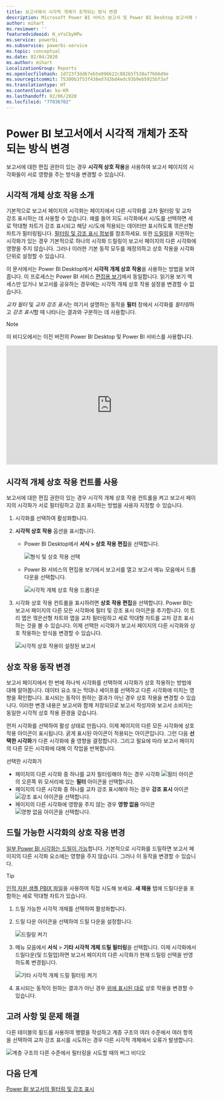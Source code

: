```yaml
---
title: 보고서에서 시각적 개체가 조작되는 방식 변경
description: Microsoft Power BI 서비스 보고서 및 Power BI Desktop 보고서에 시각적 상호 작용을 설정하는 방법에 대한 설명서입니다.
author: mihart
ms.reviewer: ''
featuredvideoid: N_xYsCbyHPw
ms.service: powerbi
ms.subservice: powerbi-service
ms.topic: conceptual
ms.date: 02/04/2020
ms.author: mihart
LocalizationGroup: Reports
ms.openlocfilehash: 1d723f3dd67eb5e096622c882b5f538a77666d9e
ms.sourcegitcommit: 75300b3f53f438ed7d3bd4edc93b9eb5925bf3af
ms.translationtype: HT
ms.contentlocale: ko-KR
ms.lasthandoff: 02/06/2020
ms.locfileid: "77036702"
---
```

# <a name="change-how-visuals-interact-in-a-power-bi-report"></a>Power BI 보고서에서 시각적 개체가 조작되는 방식 변경
보고서에 대한 편집 권한이 있는 경우 **시각적 상호 작용**을 사용하여 보고서 페이지의 시각화들이 서로 영향을 주는 방식을 변경할 수 있습니다. 

## <a name="introduction-to-visual-interactions"></a>시각적 개체 상호 작용 소개
기본적으로 보고서 페이지의 시각화는 페이지에서 다른 시각화를 교차 필터링 및 교차 강조 표시하는 데 사용할 수 있습니다.
예를 들어 지도 시각화에서 시/도를 선택하면 세로 막대형 차트가 강조 표시되고 해당 시/도에 적용되는 데이터만 표시하도록 꺾은선형 차트가 필터링됩니다.
[필터링 및 강조 표시 정보](power-bi-reports-filters-and-highlighting.md)를 참조하세요. 또한 [드릴링](consumer/end-user-drill.md)을 지원하는 시각화가 있는 경우 기본적으로 하나의 시각화 드릴링이 보고서 페이지의 다른 시각화에 영향을 주지 않습니다. 그러나 이러한 기본 동작 모두를 재정의하고 상호 작용을 시각화 단위로 설정할 수 있습니다.

이 문서에서는 Power BI Desktop에서 **시각적 개체 상호 작용**을 사용하는 방법을 보여줍니다. 이 프로세스는 Power BI 서비스 [편집용 보기](service-interact-with-a-report-in-editing-view.md)에서 동일합니다. 읽기용 보기 액세스만 있거나 보고서를 공유하는 경우에는 시각적 개체 상호 작용 설정을 변경할 수 없습니다.

*교차 필터* 및 *교차 강조 표시*는 여기서 설명하는 동작을 **필터** 창에서 시각화를 *필터링*하고 *강조 표시*할 때 나타나는 결과와 구분하는 데 사용합니다.  

> [!NOTE]
> 이 비디오에서는 이전 버전의 Power BI Desktop 및 Power BI 서비스를 사용합니다. 
>
>

<iframe width="560" height="315" src="https://www.youtube.com/embed/N_xYsCbyHPw?list=PL1N57mwBHtN0JFoKSR0n-tBkUJHeMP2cP" frameborder="0" allowfullscreen></iframe>


## <a name="enable-the-visual-interaction-controls"></a>시각적 개체 상호 작용 컨트롤 사용
보고서에 대한 편집 권한이 있는 경우 시각적 개체 상호 작용 컨트롤을 켜고 보고서 페이지의 시각화가 서로 필터링하고 강조 표시하는 방법을 사용자 지정할 수 있습니다. 

1. 시각화를 선택하여 활성화합니다.  
2. **시각적 상호 작용** 옵션을 표시합니다.
    

    - Power BI Desktop에서 **서식 > 상호 작용 편집**을 선택합니다.

        ![형식 및 상호 작용 선택](media/service-reports-visual-interactions/power-bi-interaction.png)

    - Power BI 서비스의 편집용 보기에서 보고서를 열고 보고서 메뉴 모음에서 드롭다운을 선택합니다.

        ![시각적 개체 상호 작용 드롭다운](media/service-reports-visual-interactions/power-bi-service.png)

3. 시각화 상호 작용 컨트롤을 표시하려면 **상호 작용 편집**을 선택합니다. Power BI는 보고서 페이지의 다른 모든 시각화에 필터 및 강조 표시 아이콘을 추가합니다. 이 트리 맵은 꺾은선형 차트와 맵을 교차 필터링하고 세로 막대형 차트를 교차 강조 표시하는 것을 볼 수 있습니다. 이제 선택한 시각화가 보고서 페이지의 다른 시각화와 상호 작용하는 방식을 변경할 수 있습니다.
   
    ![시각적 상호 작용이 설정된 보고서](media/service-reports-visual-interactions/power-bi-turn-on.png)


## <a name="change-the-interaction-behavior"></a>상호 작용 동작 변경
보고서 페이지에서 한 번에 하나씩 시각화를 선택하여 시각화가 상호 작용하는 방법에 대해 알아봅니다.  데이터 요소 또는 막대나 셰이프를 선택하고 다른 시각화에 미치는 영향을 확인합니다. 표시되는 동작이 원하는 결과가 아닌 경우 상호 작용을 변경할 수 있습니다. 이러한 변경 내용은 보고서와 함께 저장되므로 보고서 작성자와 보고서 소비자는 동일한 시각적 상호 작용 환경을 갖습니다.


먼저 시각화를 선택하여 활성 상태로 만듭니다.  이제 페이지의 다른 모든 시각화에 상호 작용 아이콘이 표시됩니다. 굵게 표시된 아이콘이 적용되는 아이콘입니다. 그런 다음 **선택한 시각화**가 다른 시각화에 줄 영향을 결정합니다.  그리고 필요에 따라 보고서 페이지의 다른 모든 시각화에 대해 이 작업을 반복합니다.

선택한 시각화가
   
   * 페이지의 다른 시각화 중 하나를 교차 필터링해야 하는 경우 시각화 ![필터 아이콘](media/service-reports-visual-interactions/power-bi-filter-icon.png)의 오른쪽 위 모서리에 있는 **필터** 아이콘을 선택합니다.
   * 페이지의 다른 시각화 중 하나를 교차 강조 표시해야 하는 경우 **강조 표시** 아이콘 ![강조 표시 아이콘](media/service-reports-visual-interactions/power-bi-highlight-icon.png)을 선택합니다.
   * 페이지의 다른 시각화에 영향을 주지 않는 경우 **영향 없음** 아이콘 ![영향 없음 아이콘](media/service-reports-visual-interactions/power-bi-no-impact.png)을 선택합니다.

## <a name="change-the-interactions-of-drillable-visualizations"></a>드릴 가능한 시각화의 상호 작용 변경
[일부 Power BI 시각화는 드릴이 가능](consumer/end-user-drill.md)합니다. 기본적으로 시각화를 드릴하면 보고서 페이지의 다른 시각화 요소에는 영향을 주지 않습니다. 그러나 이 동작을 변경할 수 있습니다. 

> [!TIP]
> [인적 자원 샘플 PBIX 파일](https://download.microsoft.com/download/6/9/5/69503155-05A5-483E-829A-F7B5F3DD5D27/Human%20Resources%20Sample%20PBIX.pbix)을 사용하여 직접 시도해 보세요. **새 채용** 탭에 드릴다운을 포함하는 세로 막대형 차트가 있습니다.
>

1. 드릴 가능한 시각적 개체를 선택하여 활성화합니다. 

2. 드릴 다운 아이콘을 선택하여 드릴 다운을 설정합니다.

    ![드릴링 켜기](media/service-reports-visual-interactions/power-bi-drill-down.png)

2. 메뉴 모음에서 **서식** > **기타 시각적 개체 드릴 필터링**을 선택합니다.  이제 시각화에서 드릴다운(및 드릴업)하면 보고서 페이지의 다른 시각화가 현재 드릴링 선택을 반영하도록 변경됩니다. 

    ![기타 시각적 개체 드릴 필터링 켜기](media/service-reports-visual-interactions/power-bi-drill.png)

3. 표시되는 동작이 원하는 결과가 아닌 경우 [위에 표시된 대로](#change-the-interaction-behavior) 상호 작용을 변경할 수 있습니다.

## <a name="considerations-and-troubleshooting"></a>고려 사항 및 문제 해결
다른 테이블의 필드를 사용하여 행렬을 작성하고 계층 구조의 여러 수준에서 여러 항목을 선택하여 교차 강조 표시를 시도하는 경우 다른 시각적 개체에서 오류가 발생합니다. 

![계층 구조의 다른 수준에서 필터링을 시도할 때의 버그 비디오](media/service-reports-visual-interactions/cross-highlight.gif)
    
## <a name="next-steps"></a>다음 단계
[Power BI 보고서의 필터링 및 강조 표시](power-bi-reports-filters-and-highlighting.md)
